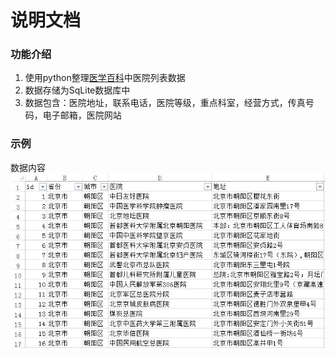 # 说明文档
### 功能介绍
1. 使用python整理[医学百科](http://www.a-hospital.com/w/全国医院列表)中医院列表数据
2. 数据存储为SqLite数据库中
3. 数据包含：医院地址，联系电话，医院等级，重点科室，经营方式，传真号码，电子邮箱，医院网站

### 示例
数据内容
![网页数据](readme/excel.jpg)
